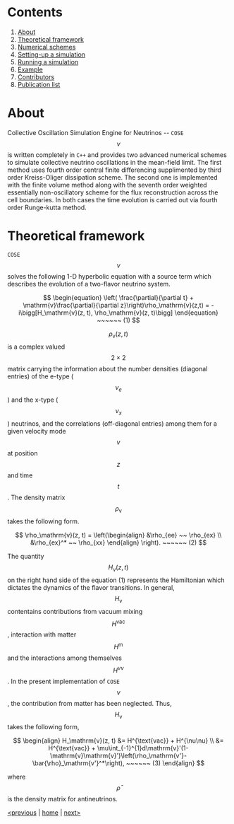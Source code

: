 <script src="https://cdn.mathjax.org/mathjax/latest/MathJax.js?config=TeX-AMS-MML_HTMLorMML" type="text/javascript"></script>

# Contents

1. [About](index.md)
2. [Theoretical framework](index.md)
3. [Numerical schemes](comp_setup.md)
4. [Setting-up a simulation](usage.md)
5. [Running a simulation](run.md)
6. [Example](example.md)
7. [Contributors](contributors.md)
8. [Publication list](publication_list.md)

# About

Collective Oscillation Simulation Engine for Neutrinos -- `COSE`$$\nu$$ is written completely in `C++` and provides two advanced numerical schemes
to simulate collective neutrino oscillations in the mean-field limit. The first method uses fourth order central finite differencing supplimented by third 
order Kreiss-Oliger dissipation scheme. The second one is implemented with the finite volume method along with the seventh order weighted 
essentially non-oscillatory scheme for the flux reconstruction across the cell boundaries. In both cases the time evolution is carried out via fourth order Runge-kutta method. 

# Theoretical framework

`COSE`$$\nu$$ solves the following 1-D hyperbolic equation with a source term which describes the evolution of a two-flavor neutrino system.

$$
\begin{equation}
\left( \frac{\partial}{\partial t} + \mathrm{v}\frac{\partial}{\partial z}\right)\rho_\mathrm{v}(z,t) = -i\bigg[H_\mathrm{v}(z, t), \rho_\mathrm{v}(z, t)\bigg]
\end{equation} ~~~~~~ (1) 
$$

 $$\rho_\mathrm{v}(z, t)$$ is a complex valued $$2\times2$$ matrix carrying the information about the number densities (diagonal entries) of the e-type 
 ($$\nu_e$$) and the x-type ($$\nu_x$$) neutrinos, and the correlations (off-diagonal entries) among them for a given velocity mode $$v$$ at 
 position $$z$$ and time $$t$$. The density matrix $$\rho_\mathrm{v}$$ takes the following form.

 $$
\rho_\mathrm{v}(z, t) = \left(\begin{align}
&\rho_{ee} ~~ \rho_{ex} \\
&\rho_{ex}^* ~~ \rho_{xx}
\end{align}
\right). ~~~~~~ (2)
$$

The quantity $$H_\mathrm{v}(z, t)$$ on the right hand side of the equation (1) represents the Hamiltonian which dictates the dynamics of the flavor transitions. 
In general, $$H_\mathrm{v}$$ contentains contributions from vacuum mixing $$H^{\text{vac}}$$, interaction with matter $$H^{\text{m}}$$ and the interactions 
among themselves $$H^{\nu\nu}$$. In the present implementation of `COSE`$$\nu$$, the contribution from matter has been neglected. Thus, $$H_\mathrm{v}$$ takes the following form,


$$
\begin{align}
H_\mathrm{v}(z, t) &= H^{\text{vac}} + H^{\nu\nu} \\
&= H^{\text{vac}} + \mu\int_{-1}^{1}d\mathrm{v}'(1-\mathrm{v}\mathrm{v}')\left(\rho_\mathrm{v'}-\bar{\rho}_\mathrm{v'}^*\right), ~~~~~~ (3)
\end{align}
$$

where $$\bar\rho$$ is the density matrix for antineutrinos.


[<previous]() &#124; [home](index.md) &#124; [next>](comp_setup.md)
